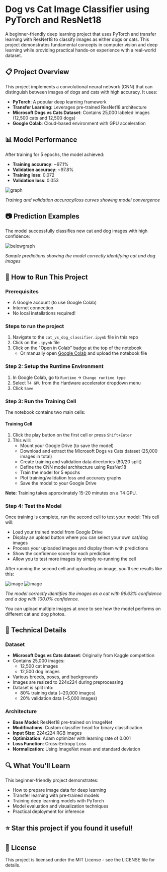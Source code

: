 # Dog vs Cat Image Classifier using PyTorch and ResNet18 

A beginner-friendly deep learning project that uses PyTorch and transfer learning with ResNet18 to classify images as either dogs or cats. This project demonstrates fundamental concepts in computer vision and deep learning while providing practical hands-on experience with a real-world dataset.

## 📋 Project Overview

This project implements a convolutional neural network (CNN) that can distinguish between images of dogs and cats with high accuracy. It uses:

- **PyTorch**: A popular deep learning framework
- **Transfer Learning**: Leverages pre-trained ResNet18 architecture 
- **Microsoft Dogs vs Cats Dataset**: Contains 25,000 labeled images (12,500 cats and 12,500 dogs)
- **Google Colab**: Cloud-based environment with GPU acceleration

## 📊 Model Performance

After training for 5 epochs, the model achieved:
- **Training accuracy**: ~97.1%
- **Validation accuracy**: ~97.8%
- **Training loss**: 0.072
- **Validation loss**: 0.053

![graph](https://github.com/user-attachments/assets/8acdacaf-5b4f-4228-a8e2-82c618b2f935)

*Training and validation accuracy/loss curves showing model convergence*

## 📷 Prediction Examples

The model successfully classifies new cat and dog images with high confidence:

![belowgraph](https://github.com/user-attachments/assets/ca21443e-1447-4938-8c47-156f9d23d39b)

*Sample predictions showing the model correctly identifying cat and dog images*

## 🚀 How to Run This Project

### Prerequisites
- A Google account (to use Google Colab)
- Internet connection
- No local installations required!

### Steps to run the project 
1. Navigate to the `cat_vs_dog_classifier.ipynb` file in this repo
2. Click on the `.ipynb` file
3. Click on the "Open in Colab" badge at the top of the notebook
   - Or manually open [Google Colab](https://colab.research.google.com/) and upload the notebook file

### Step 2: Setup the Runtime Environment
1. In Google Colab, go to `Runtime` → `Change runtime type`
2. Select `T4 GPU` from the Hardware accelerator dropdown menu
3. Click `Save`

### Step 3: Run the Training Cell
The notebook contains two main cells:

#### Training Cell
1. Click the play button on the first cell or press `Shift+Enter`
2. This will:
   - Mount your Google Drive (to save the model)
   - Download and extract the Microsoft Dogs vs Cats dataset (25,000 images in total)
   - Create training and validation data directories (80/20 split)
   - Define the CNN model architecture using ResNet18
   - Train the model for 5 epochs
   - Plot training/validation loss and accuracy graphs
   - Save the model to your Google Drive

**Note**: Training takes approximately 15-20 minutes on a T4 GPU.

### Step 4: Test the Model
Once training is complete, run the second cell to test your model:
This cell will:
* Load your trained model from Google Drive
* Display an upload button where you can select your own cat/dog images
* Process your uploaded images and display them with predictions
* Show the confidence score for each prediction
* Allow you to test more images by simply re-running the cell

After running the second cell and uploading an image, you'll see results like this:

![image](https://github.com/user-attachments/assets/d51ecf1b-8f65-47de-9fe5-c644fe78563f)
![image](https://github.com/user-attachments/assets/ba90e6a6-aa1f-449f-8854-aeda2486af6c)

*The model correctly identifies the images as a cat with 99.63% confidence and a dog with 100.0% confidence.*

You can upload multiple images at once to see how the model performs on different cat and dog photos.



## 🧠 Technical Details

### Dataset
- **Microsoft Dogs vs Cats dataset**: Originally from Kaggle competition
- Contains 25,000 images:
  - 12,500 cat images
  - 12,500 dog images
- Various breeds, poses, and backgrounds
- Images are resized to 224x224 during preprocessing
- Dataset is split into:
  - 80% training data (~20,000 images)
  - 20% validation data (~5,000 images)

### Architecture
- **Base Model**: ResNet18 pre-trained on ImageNet
- **Modifications**: Custom classifier head for binary classification
- **Input Size**: 224x224 RGB images
- **Optimization**: Adam optimizer with learning rate of 0.001
- **Loss Function**: Cross-Entropy Loss
- **Normalization**: Using ImageNet mean and standard deviation

## 🔍 What You'll Learn

This beginner-friendly project demonstrates:
- How to prepare image data for deep learning
- Transfer learning with pre-trained models
- Training deep learning models with PyTorch
- Model evaluation and visualization techniques
- Practical deployment for inference

## ⭐ Star this project if you found it useful!

## 📄 License

This project is licensed under the MIT License - see the LICENSE file for details.
